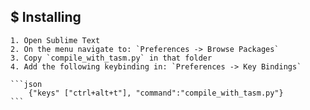 ## $ Installing

    1. Open Sublime Text
    2. On the menu navigate to: `Preferences -> Browse Packages`
    3. Copy `compile_with_tasm.py` in that folder
    4. Add the following keybinding in: `Preferences -> Key Bindings`
    
    ```json
        {"keys" ["ctrl+alt+t"], "command":"compile_with_tasm.py"}
    ```
